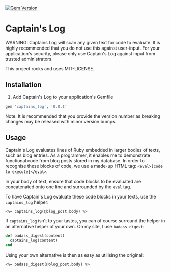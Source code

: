 [![Gem Version](https://badge.fury.io/rb/captains_log.svg)](http://badge.fury.io/rb/captains_log)

# Captain's Log

WARNING: Captains Log will scan any given text for code to evaluate. It is highly recommended that you do not use this against user-input. For your application's security, please only use Captain's Log against input from trusted administrators.

This project rocks and uses MIT-LICENSE.

## Installation

1. Add Captain's Log to your application's Gemfile

  ```ruby
  gem 'captains_log', '0.0.1'
  ```

Note: It is recommended that you provide the version number as breaking changes may be released with minor version bumps.

## Usage

Captain's Log evaluates lines of Ruby embedded in larger bodies of texts, such as blog entries. As a programmer, it enables me to demonstrate functional code from blog posts stored in my database. In order to recognise these blocks of code, we use a made-up HTML tag: `<eval>[code to execute]</eval>`.

In your body of text, ensure that code blocks to be evaluated are concatenated onto one line and surrounded by the `eval` tag.

To have Captain's Log evaluate these code blocks in your texts, use the `captains_log` helper:

  ```erb
  <%= captains_log(@blog_post.body) %>
  ```

If `captains_log` isn't to your tastes, you can of course surround the helper in an alternative helper of your own. On my site, I use `badass_digest`:

  ```ruby
  def badass_digest(content)
    captains_log(content)
  end
  ```

Using your own alternative is then as easy as utilising the original:

  ```erb
  <%= badass_digest(@blog_post.body) %>
  ```